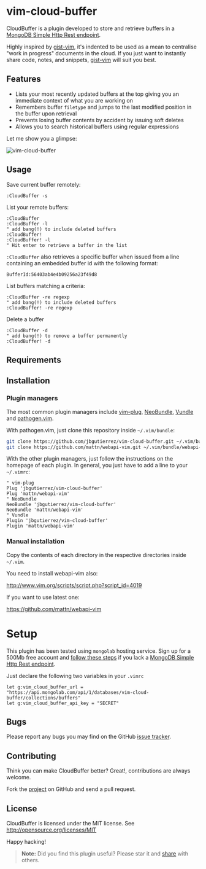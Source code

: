 # vim-cloud-buffer

CloudBuffer is a plugin developed to store and retrieve buffers in a [MongoDB Simple Http Rest endpoint][mongorest].


Highly inspired by [gist-vim][gist-vim], it's indented to be used as a mean to centralise "work in progress" documents in the cloud.
If you just want to instantly share code, notes, and snippets, [gist-vim][gist-vim] will suit you best.

## Features

* Lists your most recently updated buffers at the top giving you an immediate context of what you are working on
* Remembers buffer `filetype` and jumps to the last modified position in the buffer upon retrieval
* Prevents losing buffer contents by accident by issuing soft deletes
* Allows you to search historical buffers using regular expressions

Let me show you a glimpse:

![vim-cloud-buffer](https://cloud.githubusercontent.com/assets/24221/11484718/e7a19738-97af-11e5-89fa-30a047f575df.gif)

## Usage

Save current buffer remotely:

```viml
:CloudBuffer -s
```

List your remote buffers:

```viml
:CloudBuffer
:CloudBuffer -l
" add bang(!) to include deleted buffers
:CloudBuffer!
:CloudBuffer! -l
" Hit enter to retrieve a buffer in the list
```

`:CloudBuffer` also retrieves a specific buffer when issued from a line
containing an embedded buffer id with the following format:

`BufferId:56403ab4e4b09256a23f49d8`

List buffers matching a criteria:

```viml
:CloudBuffer -re regexp
" add bang(!) to include deleted buffers
:CloudBuffer! -re regexp
```

Delete a buffer

```viml
:CloudBuffer -d
" add bang(!) to remove a buffer permanently
:CloudBuffer! -d
```

## Requirements

## Installation

### Plugin managers

The most common plugin managers include [vim-plug][vim-plug],
[NeoBundle][neobundle], [Vundle][vundle] and [pathogen.vim][pathogen].

With pathogen.vim, just clone this repository inside `~/.vim/bundle`:

```bash
git clone https://github.com/jbgutierrez/vim-cloud-buffer.git ~/.vim/bundle/vim-cloud-buffer
git clone https://github.com/mattn/webapi-vim.git ~/.vim/bundle/webapi-vim
```

With the other plugin managers, just follow the instructions on the homepage of each plugin. In general, you just have to add a line to your `~/.vimrc`:

```viml
" vim-plug
Plug 'jbgutierrez/vim-cloud-buffer'
Plug 'mattn/webapi-vim'
" NeoBundle
NeoBundle 'jbgutierrez/vim-cloud-buffer'
NeoBundle 'mattn/webapi-vim'
" Vundle
Plugin 'jbgutierrez/vim-cloud-buffer'
Plugin 'mattn/webapi-vim'
```

### Manual installation

Copy the contents of each directory in the respective directories inside
`~/.vim`.

You need to install webapi-vim also:

  http://www.vim.org/scripts/script.php?script_id=4019

If you want to use latest one:

  https://github.com/mattn/webapi-vim

# Setup

This plugin has been tested using `mongolab` hosting service. Sign up for a 500Mb free account and [follow these steps][mongolabs] if you lack a [MongoDB Simple Http Rest endpoint][mongorest].

Just declare the following two variables in your `.vimrc`

```viml
let g:vim_cloud_buffer_url = "https://api.mongolab.com/api/1/databases/vim-cloud-buffer/collections/buffers"
let g:vim_cloud_buffer_api_key = "SECRET"
```

## Bugs

Please report any bugs you may find on the GitHub [issue tracker](http://github.com/jbgutierrez/vim-cloud-buffer/issues).

## Contributing

Think you can make CloudBuffer better? Great!, contributions are always welcome.

Fork the [project](http://github.com/jbgutierrez/vim-cloud-buffer) on GitHub and send a pull request.

## License

CloudBuffer is licensed under the MIT license.
See http://opensource.org/licenses/MIT

Happy hacking!

> **Note:**
> Did you find this plugin useful? Please star it and
> [share](https://twitter.com/intent/tweet?text=%23vim-cloud-buffer%20-%20save%20your%20buffers%20remotely%20with%20this%20%23vim%20plugin%20https%3A%2F%2Fgithub.com%2Fjbgutierrez%2Fvim-cloud-buffer&source=webclient)
> with others.

[vim-plug]: https://github.com/junegunn/vim-plug
[vundle]: https://github.com/gmarik/Vundle.vim
[neobundle]: https://github.com/Shougo/neobundle.vim
[pathogen]: https://github.com/tpope/vim-pathogen
[gist-vim]: https://github.com/mattn/gist-vim
[mongorest]: https://docs.mongodb.org/ecosystem/tools/http-interfaces/#rest-interface
[mongolabs]: http://docs.mongolab.com/data-api/#authentication
